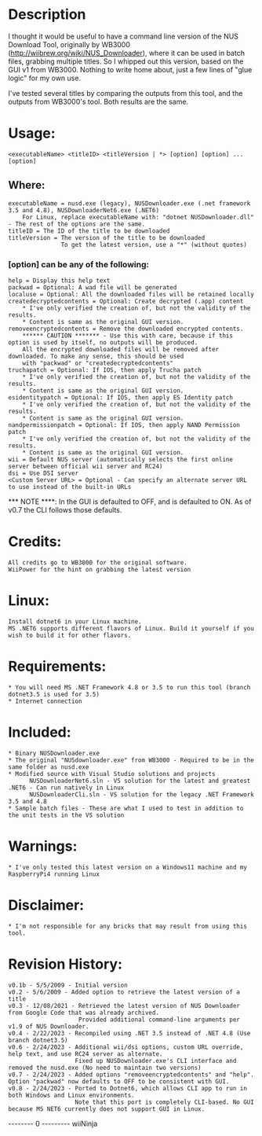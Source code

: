 # Description

I thought it would be useful to have a command line version of the NUS Download Tool, originally by 
WB3000 (http://wiibrew.org/wiki/NUS_Downloader), where it can be used in batch files, grabbing multiple titles. 
So I whipped out this version, based on the GUI v1 from WB3000. Nothing to write home about, just a few lines of
"glue logic" for my own use.

I've tested several titles by comparing the outputs from this tool, and the outputs from WB3000's tool. 
Both results are the same.

# Usage: 
    <executableName> <titleID> <titleVersion | *> [option] [option] ... [option]

## Where: 
    executableName = nusd.exe (legacy), NUSDownloader.exe (.net framework 3.5 and 4.8), NUSDownloaderNet6.exe (.NET6)
        For Linux, replace executableName with: "dotnet NUSDownloader.dll" - The rest of the options are the same.
    titleID = The ID of the title to be downloaded
    titleVersion = The version of the title to be downloaded
                   To get the latest version, use a "*" (without quotes)
### [option] can be any of the following:
    help = Display this help text
    packwad = Optional: A wad file will be generated
    localuse = Optional: All the downloaded files will be retained locally
    createdecryptedcontents = Optional: Create decrypted (.app) content
        * I've only verified the creation of, but not the validity of the results. 
        * Content is same as the original GUI version.
    removeencryptedcontents = Remove the downloaded encrypted contents.
        ****** CAUTION ******* - Use this with care, because if this option is used by itself, no outputs will be produced.
        All the encrypted downloaded files will be removed after downloaded. To make any sense, this should be used 
        with "packwad" or "createdecryptedcontents"
    truchapatch = Optional: If IOS, then apply Trucha patch
        * I've only verified the creation of, but not the validity of the results. 
        * Content is same as the original GUI version.
    esidentitypatch = Optional: If IOS, then apply ES Identity patch
        * I've only verified the creation of, but not the validity of the results.
        * Content is same as the original GUI version.
    nandpermissionpatch = Optional: If IOS, then apply NAND Permission patch
        * I've only verified the creation of, but not the validity of the results.
        * Content is same as the original GUI version.
    wii = Default NUS server (automatically selects the first online server between official wii server and RC24)
    dsi = Use DSI server
    <Custom Server URL> = Optional - Can specify an alternate server URL to use instead of the built-in URLs

*** NOTE ****: In the GUI <packwad> is defaulted to OFF, and <localuse> is defaulted to ON. As of v0.7 the CLI follows those defaults.

# Credits:
    All credits go to WB3000 for the original software. 
    WiiPower for the hint on grabbing the latest version

# Linux:
    Install dotnet6 in your Linux machine.
    MS .NET6 supports different flavors of Linux. Build it yourself if you wish to build it for other flavors.

# Requirements:
    * You will need MS .NET Framework 4.8 or 3.5 to run this tool (branch dotnet3.5 is used for 3.5)
    * Internet connection

# Included:
    * Binary NUSDownloader.exe
    * The original "NUSdownloader.exe" from WB3000 - Required to be in the same folder as nusd.exe
    * Modified source with Visual Studio solutions and projects
          NUSDownloaderNet6.sln - VS solution for the latest and greatest .NET6 - Can run natively in Linux
          NUSDownloaderCli.sln - VS solution for the legacy .NET Framework 3.5 and 4.8
    * Sample batch files - These are what I used to test in addition to the unit tests in the VS solution

# Warnings:
    * I've only tested this latest version on a Windows11 machine and my RaspberryPi4 running Linux

# Disclaimer:
    * I'm not responsible for any bricks that may result from using this tool.

# Revision History:
    v0.1b - 5/5/2009 - Initial version
    v0.2 - 5/6/2009 - Added option to retrieve the latest version of a title
    v0.3 - 12/08/2021 - Retrieved the latest version of NUS Downloader from Google Code that was already archived.
                        Provided additional command-line arguments per v1.9 of NUS Downloader.
    v0.4 - 2/22/2023 - Recompiled using .NET 3.5 instead of .NET 4.8 (Use branch dotnet3.5)
    v0.6 - 2/24/2023 - Additional wii/dsi options, custom URL override, help text, and use RC24 server as alternate.
                       Fixed up NUSDownloader.exe's CLI interface and removed the nusd.exe (No need to maintain two versions)
    v0.7 - 2/24/2023 - Added options "removeencryptedcontents" and "help". Option "packwad" now defaults to OFF to be consistent with GUI.
    v0.8 - 2/24/2023 - Ported to Dotnet6, which allows CLI app to run in both Windows and Linux environments. 
                       Note that this port is completely CLI-based. No GUI because MS NET6 currently does not support GUI in Linux.

-------- 0 ---------
wiiNinja
